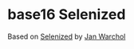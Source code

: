 # base16 Selenized

Based on [Selenized](https://github.com/jan-warchol/selenized) by [Jan Warchol](https://github.com/jan-warchol)
